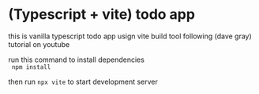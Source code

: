 <h1>(Typescript + vite) todo app</h1>

this is vanilla typescript todo app usign vite build tool
following (dave gray) tutorial on youtube<br />

run this command to install dependencies <br />
<code>
npm install
</code>

then run <code>npx vite</code> to start development server